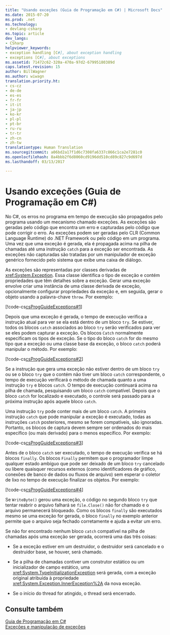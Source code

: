 ```yaml
---
title: "Usando exceções (Guia de Programação em C#) | Microsoft Docs"
ms.date: 2015-07-20
ms.prod: .net
ms.technology:
- devlang-csharp
ms.topic: article
dev_langs:
- CSharp
helpviewer_keywords:
- exception handling [C#], about exception handling
- exceptions [C#], about exceptions
ms.assetid: 71472c62-320a-470a-97d2-67995180389d
caps.latest.revision: 15
author: BillWagner
ms.author: wiwagn
translation.priority.ht:
- cs-cz
- de-de
- es-es
- fr-fr
- it-it
- ja-jp
- ko-kr
- pl-pl
- pt-br
- ru-ru
- tr-tr
- zh-cn
- zh-tw
translationtype: Human Translation
ms.sourcegitcommit: a06bd2a17f1d6c7308fa6337c866c1ca2e7281c0
ms.openlocfilehash: 8a4bbb2f6d8060cd9196dd510cd89c827c9d697d
ms.lasthandoff: 03/13/2017

---
```

# <a name="using-exceptions-c-programming-guide"></a>Usando exceções (Guia de Programação em C#)
No C#, os erros no programa em tempo de execução são propagados pelo programa usando um mecanismo chamado exceções. As exceções são geradas pelo código que encontra um erro e capturadas pelo código que pode corrigir o erro. As exceções podem ser geradas pelo CLR (Common Language Runtime) do .NET Framework ou pelo código em um programa. Uma vez que uma exceção é gerada, ela é propagada acima na pilha de chamadas até uma instrução `catch` para a exceção ser encontrada. As exceções não capturadas são tratadas por um manipulador de exceção genérico fornecido pelo sistema que exibe uma caixa de diálogo.  
  
 As exceções são representadas por classes derivadas de <xref:System.Exception>. Essa classe identifica o tipo de exceção e contém propriedades que têm detalhes sobre a exceção. Gerar uma exceção envolve criar uma instância de uma classe derivada de exceção, opcionalmente configurar propriedades da exceção e, em seguida, gerar o objeto usando a palavra-chave `throw`. Por exemplo:  
  
 [!code-cs[csProgGuideExceptions#1](../../../csharp/programming-guide/exceptions/codesnippet/CSharp/using-exceptions_1.cs)]  
  
 Depois que uma exceção é gerada, o tempo de execução verifica a instrução atual para ver se ela está dentro de um bloco `try`. Se estiver, todos os blocos `catch` associados ao bloco `try` serão verificados para ver se eles podem capturar a exceção. Os blocos `Catch` normalmente especificam os tipos de exceção. Se o tipo do bloco `catch` for do mesmo tipo que a exceção ou uma classe base da exceção, o bloco `catch` poderá manipular o método. Por exemplo:  
  
 [!code-cs[csProgGuideExceptions#2](../../../csharp/programming-guide/exceptions/codesnippet/CSharp/using-exceptions_2.cs)]  
  
 Se a instrução que gera uma exceção não estiver dentro de um bloco `try` ou se o bloco `try` que o contém não tiver um bloco `catch` correspondente, o tempo de execução verificará o método de chamada quanto a uma instrução `try` e blocos `catch`. O tempo de execução continuará acima na pilha de chamada, pesquisando um bloco `catch` compatível. Depois que o bloco `catch` for localizado e executado, o controle será passado para a próxima instrução após aquele bloco `catch`.  
  
 Uma instrução `try` pode conter mais de um bloco `catch`. A primeira instrução `catch` que pode manipular a exceção é executado, todas as instruções `catch` posteriores, mesmo se forem compatíveis, são ignoradas. Portanto, os blocos de captura devem sempre ser ordenados do mais específico (ou mais derivado) para o menos específico. Por exemplo:  
  
 [!code-cs[csProgGuideExceptions#3](../../../csharp/programming-guide/exceptions/codesnippet/CSharp/using-exceptions_3.cs)]  
  
 Antes de o bloco `catch` ser executado, o tempo de execução verifica se há blocos `finally`. Os blocos `Finally` permitem que o programador limpe qualquer estado ambíguo que pode ser deixado de um bloco `try` cancelado ou libere quaisquer recursos externos (como identificadores de gráfico, conexões de banco de dados ou fluxos de arquivo) sem esperar o coletor de lixo no tempo de execução finalizar os objetos. Por exemplo:  
  
 [!code-cs[csProgGuideExceptions#4](../../../csharp/programming-guide/exceptions/codesnippet/CSharp/using-exceptions_4.cs)]  
  
 Se `WriteByte()` gerou uma exceção, o código no segundo bloco `try` que tentar reabrir o arquivo falhará se `file.Close()` não for chamado e o arquivo permanecerá bloqueado. Como os blocos `finally` são executados mesmo se uma exceção for gerada, o bloco `finally` no exemplo anterior permite que o arquivo seja fechado corretamente e ajuda a evitar um erro.  
  
 Se não for encontrado nenhum bloco `catch` compatível na pilha de chamadas após uma exceção ser gerada, ocorrerá uma das três coisas:  
  
-   Se a exceção estiver em um destruidor, o destruidor será cancelado e o destruidor base, se houver, será chamado.  
  
-   Se a pilha de chamadas contiver um construtor estático ou um inicializador de campo estático, uma <xref:System.TypeInitializationException> será gerada, com a exceção original atribuída à propriedade <xref:System.Exception.InnerException%2A> da nova exceção.  
  
-   Se o início do thread for atingido, o thread será encerrado.  
  
## <a name="see-also"></a>Consulte também  
 [Guia de Programação em C#](../../../csharp/programming-guide/index.md)   
 [Exceções e manipulação de exceções](../../../csharp/programming-guide/exceptions/index.md)
